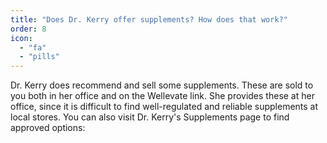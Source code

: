 ```yaml
---
title: "Does Dr. Kerry offer supplements? How does that work?"
order: 8
icon: 
  - "fa"
  - "pills"
---
```

Dr. Kerry does recommend and sell some supplements. These are sold to you both in her office and on the Wellevate link. She provides these at her office, since it is difficult to find well-regulated and reliable supplements at local stores. You can also visit Dr. Kerry's Supplements page to find approved options: